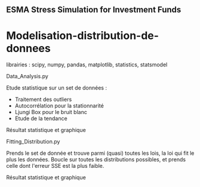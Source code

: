 ## ESMA Stress Simulation for Investment Funds

# Modelisation-distribution-de-donnees

librairies : scipy, numpy, pandas, matplotlib, statistics, statsmodel


Data_Analysis.py

Etude statistique sur un set de données :
- Traitement des outliers
- Autocorrélation pour la stationnarité
- Ljungi Box pour le bruit blanc
- Etude de la tendance

Résultat statistique et graphique


Fitting_Distribution.py

Prends le set de donnée et trouve parmi (quasi) toutes les lois, la loi qui fit le plus les données.
Boucle sur toutes les distributions possibles, et prends celle dont l'erreur SSE est la plus faible.

Résultat statistique et graphique

